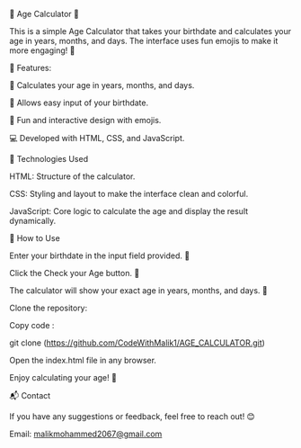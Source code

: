 🎉 Age Calculator 🎂    


This is a simple Age Calculator that takes your birthdate and calculates your age in years, months, and days. The interface uses fun emojis to make it more engaging! 🎈 
              
🚀 Features:

🎂 Calculates your age in years, months, and days.

📅 Allows easy input of your birthdate.

🌟 Fun and interactive design with emojis.

💻 Developed with HTML, CSS, and JavaScript.



🔧 Technologies Used



HTML: Structure of the calculator.

CSS: Styling and layout to make the interface clean and colorful.

JavaScript: Core logic to calculate the age and display the result dynamically.



🎯 How to Use



Enter your birthdate in the input field provided. 📅

Click the Check your Age button. 🧮

The calculator will show your exact age in years, months, and days. 🎉




Clone the repository:

Copy code :

git clone (https://github.com/CodeWithMalik1/AGE_CALCULATOR.git)

Open the index.html file in any browser.

Enjoy calculating your age! 🎉


📬 Contact

If you have any suggestions or feedback, feel free to reach out! 😊

Email: malikmohammed2067@gmail.com

